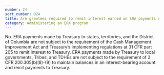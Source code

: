 ```yaml
---
number: 24
sort_number: 024
title: Are grantees required to remit interest earned on ERA payments made by Treasury?
category: Administering an ERA program
---
```


No. ERA payments made by Treasury to states, territories, and the District of Columbia are not subject to the requirement of the Cash Management Improvement Act and Treasury’s implementing regulations at 31 CFR part 205 to remit interest to Treasury. ERA payments made by Treasury to local governments, Tribes, and TDHEs are not subject to the requirement of 2 CFR 200.305(b)(8)-(9) to maintain balances in an interest-bearing account and remit payments to Treasury. 